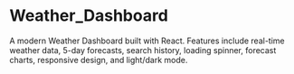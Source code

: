 # Weather_Dashboard
A modern Weather Dashboard built with React. Features include real-time weather data, 5-day forecasts, search history, loading spinner, forecast charts, responsive design, and light/dark mode.
